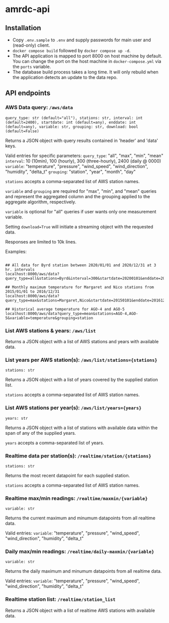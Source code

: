 # amrdc-api

## Installation

- Copy `.env.sample` to `.env` and supply passwords for main user and (read-only) client.
- `docker compose build` followed by `docker compose up -d`.
- The API application is mapped to port 8000 on host machine by default. You can change the port on the host machine in `docker-compose.yml` via the `ports` variable.
- The database build process takes a long time. It will only rebuild when the application detects an update to the data repo.

## API endpoints

### AWS Data query: `/aws/data`
`query_type: str (default="all"), stations: str, interval: int (default=2400), startdate: int (default=any), enddate: int (default=any), variable: str, grouping: str, download: bool (default=False)`

Returns a JSON object with query results contained in 'header' and 'data' keys.

Valid entries for specific parameters:
`query_type`: "all", "max", "min", "mean"
`interval`: 10 (10min), 100 (hourly), 300 (three-hourly), 2400 (daily @ 0000)
`variable`: "temperature", "pressure", "wind_speed", "wind_direction", "humidity", "delta_t"
`grouping`: "station", "year", "month", "day"

`stations` accepts a comma-separated list of AWS station names.

`variable` and `grouping` are required for "max", "min", and "mean" queries and represent the aggregated column and the grouping applied to the aggregate algorithm, respectively.

`variable` is optional for "all" queries if user wants only one measurement variable.

Setting `download=True` will initiate a streaming object with the requested data.

Responses are limited to 10k lines.

Examples:

```

## All data for Byrd station between 2020/01/01 and 2020/12/31 at 3 hr. intervals
localhost:8000/aws/data?query_type=all&stations=Byrd&interval=300&startdate=20200101&enddate=20201231

## Monthly maximum temperature for Margaret and Nico stations from 2015/01/01 to 2016/12/31
localhost:8000/aws/data?query_type=max&stations=Margaret,Nico&startdate=20150101&enddate=20161231&variable=temperature&grouping=month

## Historical average temperature for AGO-4 and AGO-5
localhost:8000/aws/data?query_type=mean&stations=AGO-4,AGO-5&variable=temperature&grouping=station

```

### List AWS stations & years: `/aws/list`

Returns a JSON object with a list of AWS stations and years with available data.

### List years per AWS station(s): `/aws/list/stations={stations}`
`stations: str`

Returns a JSON object with a list of years covered by the supplied station list.

`stations` accepts a comma-separated list of AWS station names.

### List AWS stations per year(s): `/aws/list/years={years}`
`years: str`

Returns a JSON object with a list of stations with available data within the span of any of the supplied years.

`years` accepts a comma-separated list of years.

### Realtime data per station(s): `/realtime/station/{stations}`
`stations: str`

Returns the most recent datapoint for each supplied station.

`stations` accepts a comma-separated list of AWS station names.

### Realtime max/min readings: `/realtime/maxmin/{variable}`
`variable: str`

Returns the current maximum and minumum datapoints from all realtime data.

Valid entries:
`variable`: "temperature", "pressure", "wind_speed", "wind_direction", "humidity", "delta_t"

### Daily max/min readings: `/realtime/daily-maxmin/{variable}`
`variable: str`

Returns the daily maximum and minumum datapoints from all realtime data.

Valid entries:
`variable`: "temperature", "pressure", "wind_speed", "wind_direction", "humidity", "delta_t"

### Realtime station list: `/realtime/station_list`

Returns a JSON object with a list of realtime AWS stations with available data.
